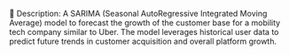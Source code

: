 📝 Description:
A SARIMA (Seasonal AutoRegressive Integrated Moving Average) model to forecast the growth of the customer base for a mobility tech company similar to Uber. The model leverages historical user data to predict future trends in customer acquisition and overall platform growth.
